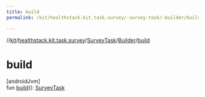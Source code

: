 ```yaml
---
title: build
permalink: /kit/healthstack.kit.task.survey/-survey-task/-builder/build.html

---
```

//[kit](/kit.html)/[healthstack.kit.task.survey](../../index.html)/[SurveyTask](../index.html)/[Builder](index.html)/[build](build.html)



# build



[androidJvm]\
fun [build](build.html)(): [SurveyTask](../index.html)




